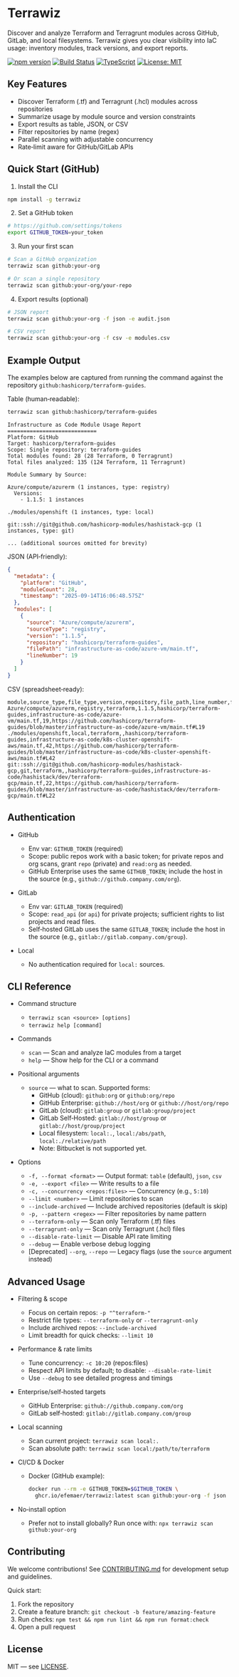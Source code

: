 # Terrawiz

Discover and analyze Terraform and Terragrunt modules across GitHub, GitLab, and local filesystems. Terrawiz gives you clear visibility into IaC usage: inventory modules, track versions, and export reports.

[![npm version](https://img.shields.io/npm/v/terrawiz.svg)](https://www.npmjs.com/package/terrawiz)
[![Build Status](https://img.shields.io/badge/build-passing-brightgreen)](https://github.com/efemaer/terrawiz)
[![TypeScript](https://img.shields.io/badge/TypeScript-007ACC?logo=typescript&logoColor=white)](https://www.typescriptlang.org/)
[![License: MIT](https://img.shields.io/badge/License-MIT-yellow.svg)](https://opensource.org/licenses/MIT)

## Key Features
- Discover Terraform (.tf) and Terragrunt (.hcl) modules across repositories
- Summarize usage by module source and version constraints
- Export results as table, JSON, or CSV
- Filter repositories by name (regex)
- Parallel scanning with adjustable concurrency
- Rate‑limit aware for GitHub/GitLab APIs

## Quick Start (GitHub)

1) Install the CLI
```bash
npm install -g terrawiz
```

2) Set a GitHub token
```bash
# https://github.com/settings/tokens
export GITHUB_TOKEN=your_token
```

3) Run your first scan
```bash
# Scan a GitHub organization
terrawiz scan github:your-org

# Or scan a single repository
terrawiz scan github:your-org/your-repo
```

4) Export results (optional)
```bash
# JSON report
terrawiz scan github:your-org -f json -e audit.json

# CSV report
terrawiz scan github:your-org -f csv -e modules.csv
```

## Example Output

The examples below are captured from running the command against the repository `github:hashicorp/terraform-guides`.

Table (human‑readable):
```bash
terrawiz scan github:hashicorp/terraform-guides
```
```
Infrastructure as Code Module Usage Report
============================
Platform: GitHub
Target: hashicorp/terraform-guides
Scope: Single repository: terraform-guides
Total modules found: 28 (28 Terraform, 0 Terragrunt)
Total files analyzed: 135 (124 Terraform, 11 Terragrunt)

Module Summary by Source:

Azure/compute/azurerm (1 instances, type: registry)
  Versions:
    - 1.1.5: 1 instances

./modules/openshift (1 instances, type: local)

git::ssh://git@github.com/hashicorp-modules/hashistack-gcp (1 instances, type: git)

... (additional sources omitted for brevity)
```

JSON (API‑friendly):
```json
{
  "metadata": {
    "platform": "GitHub",
    "moduleCount": 28,
    "timestamp": "2025-09-14T16:06:48.575Z"
  },
  "modules": [
    {
      "source": "Azure/compute/azurerm",
      "sourceType": "registry",
      "version": "1.1.5",
      "repository": "hashicorp/terraform-guides",
      "filePath": "infrastructure-as-code/azure-vm/main.tf",
      "lineNumber": 19
    }
  ]
}
```

CSV (spreadsheet‑ready):
```csv
module,source_type,file_type,version,repository,file_path,line_number,file_link
Azure/compute/azurerm,registry,terraform,1.1.5,hashicorp/terraform-guides,infrastructure-as-code/azure-vm/main.tf,19,https://github.com/hashicorp/terraform-guides/blob/master/infrastructure-as-code/azure-vm/main.tf#L19
./modules/openshift,local,terraform,,hashicorp/terraform-guides,infrastructure-as-code/k8s-cluster-openshift-aws/main.tf,42,https://github.com/hashicorp/terraform-guides/blob/master/infrastructure-as-code/k8s-cluster-openshift-aws/main.tf#L42
git::ssh://git@github.com/hashicorp-modules/hashistack-gcp,git,terraform,,hashicorp/terraform-guides,infrastructure-as-code/hashistack/dev/terraform-gcp/main.tf,22,https://github.com/hashicorp/terraform-guides/blob/master/infrastructure-as-code/hashistack/dev/terraform-gcp/main.tf#L22
```

## Authentication

- GitHub
  - Env var: `GITHUB_TOKEN` (required)
  - Scope: public repos work with a basic token; for private repos and org scans, grant `repo` (private) and `read:org` as needed.
  - GitHub Enterprise uses the same `GITHUB_TOKEN`; include the host in the source (e.g., `github://github.company.com/org`).

- GitLab
  - Env var: `GITLAB_TOKEN` (required)
  - Scope: `read_api` (or `api`) for private projects; sufficient rights to list projects and read files.
  - Self‑hosted GitLab uses the same `GITLAB_TOKEN`; include the host in the source (e.g., `gitlab://gitlab.company.com/group`).

- Local
  - No authentication required for `local:` sources.

## CLI Reference

- Command structure
  - `terrawiz scan <source> [options]`
  - `terrawiz help [command]`

- Commands
  - `scan` — Scan and analyze IaC modules from a target
  - `help` — Show help for the CLI or a command

- Positional arguments
  - `source` — what to scan. Supported forms:
    - GitHub (cloud): `github:org` or `github:org/repo`
    - GitHub Enterprise: `github://host/org` or `github://host/org/repo`
    - GitLab (cloud): `gitlab:group` or `gitlab:group/project`
    - GitLab Self‑Hosted: `gitlab://host/group` or `gitlab://host/group/project`
    - Local filesystem: `local:.`, `local:/abs/path`, `local:./relative/path`
    - Note: Bitbucket is not supported yet.

- Options
  - `-f, --format <format>` — Output format: `table` (default), `json`, `csv`
  - `-e, --export <file>` — Write results to a file
  - `-c, --concurrency <repos:files>` — Concurrency (e.g., `5:10`)
  - `--limit <number>` — Limit repositories to scan
  - `--include-archived` — Include archived repositories (default is skip)
  - `-p, --pattern <regex>` — Filter repositories by name pattern
  - `--terraform-only` — Scan only Terraform (.tf) files
  - `--terragrunt-only` — Scan only Terragrunt (.hcl) files
  - `--disable-rate-limit` — Disable API rate limiting
  - `--debug` — Enable verbose debug logging
  - [Deprecated] `--org`, `--repo` — Legacy flags (use the `source` argument instead)

## Advanced Usage

- Filtering & scope
  - Focus on certain repos: `-p "^terraform-"`
  - Restrict file types: `--terraform-only` or `--terragrunt-only`
  - Include archived repos: `--include-archived`
  - Limit breadth for quick checks: `--limit 10`

- Performance & rate limits
  - Tune concurrency: `-c 10:20` (repos:files)
  - Respect API limits by default; to disable: `--disable-rate-limit`
  - Use `--debug` to see detailed progress and timings

- Enterprise/self‑hosted targets
  - GitHub Enterprise: `github://github.company.com/org`
  - GitLab self‑hosted: `gitlab://gitlab.company.com/group`

- Local scanning
  - Scan current project: `terrawiz scan local:.`
  - Scan absolute path: `terrawiz scan local:/path/to/terraform`

- CI/CD & Docker
  - Docker (GitHub example):
    ```bash
    docker run --rm -e GITHUB_TOKEN=$GITHUB_TOKEN \
      ghcr.io/efemaer/terrawiz:latest scan github:your-org -f json
    ```

- No‑install option
  - Prefer not to install globally? Run once with: `npx terrawiz scan github:your-org`

## Contributing

We welcome contributions! See [CONTRIBUTING.md](CONTRIBUTING.md) for development setup and guidelines.

Quick start:
1. Fork the repository
2. Create a feature branch: `git checkout -b feature/amazing-feature`
3. Run checks: `npm test && npm run lint && npm run format:check`
4. Open a pull request

## License

MIT — see [LICENSE](LICENSE).
